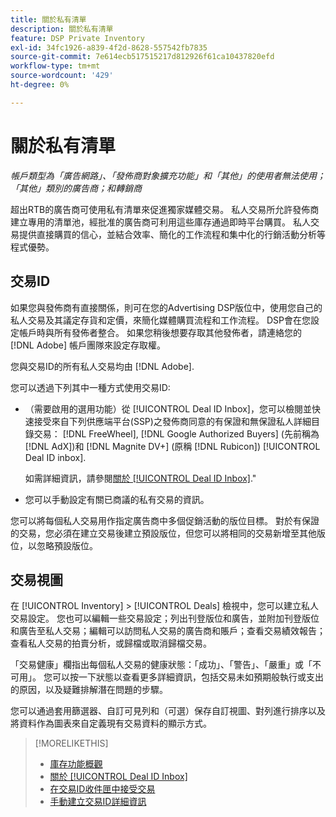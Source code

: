 ```yaml
---
title: 關於私有清單
description: 關於私有清單
feature: DSP Private Inventory
exl-id: 34fc1926-a839-4f2d-8628-557542fb7835
source-git-commit: 7e614ecb517515217d812926f61ca10437820efd
workflow-type: tm+mt
source-wordcount: '429'
ht-degree: 0%

---
```


# 關於私有清單

*帳戶類型為「廣告網路」、「發佈商對象擴充功能」和「其他」的使用者無法使用；「其他」類別的廣告商；和轉銷商*

超出RTB的廣告商可使用私有清單來促進獨家媒體交易。 私人交易所允許發佈商建立專用的清單池，經批准的廣告商可利用這些庫存通過即時平台購買。 私人交易提供直接購買的信心，並結合效率、簡化的工作流程和集中化的行銷活動分析等程式優勢。

## 交易ID

如果您與發佈商有直接關係，則可在您的Advertising DSP版位中，使用您自己的私人交易及其議定存貨和定價，來簡化媒體購買流程和工作流程。 DSP會在您設定帳戶時與所有發佈者整合。 如果您稍後想要存取其他發佈者，請連絡您的 [!DNL Adobe] 帳戶團隊來設定存取權。 <!-- + sentence from Ramey? (no longer here) about how we certify the publishers -->

您與交易ID的所有私人交易均由 [!DNL Adobe].

您可以透過下列其中一種方式使用交易ID:

* （需要啟用的選用功能）從 [!UICONTROL Deal ID Inbox]，您可以檢閱並快速接受來自下列供應端平台(SSP)之發佈商同意的有保證和無保證私人詳細目錄交易： [!DNL FreeWheel], [!DNL Google Authorized Buyers] (先前稱為 [!DNL AdX])和 [!DNL Magnite DV+] (原稱 [!DNL Rubicon]) [!UICONTROL Deal ID inbox].

   如需詳細資訊，請參閱[關於 [!UICONTROL Deal ID Inbox]](deal-id-inbox-about.md).&quot;

* 您可以手動設定有關已商議的私有交易的資訊。

您可以將每個私人交易用作指定廣告商中多個促銷活動的版位目標。 對於有保證的交易，您必須在建立交易後建立預設版位，但您可以將相同的交易新增至其他版位，以忽略預設版位。

## 交易視圖

在 [!UICONTROL Inventory] > [!UICONTROL Deals] 檢視中，您可以建立私人交易設定。 您也可以編輯一些交易設定；列出刊登版位和廣告，並附加刊登版位和廣告至私人交易；編輯可以訪問私人交易的廣告商和賬戶；查看交易績效報告；查看私人交易的拍賣分析，或歸檔或取消歸檔交易。<!-- ; or edit the attribute tags for a deal -->

「交易健康」欄指出每個私人交易的健康狀態：「成功」、「警告」、「嚴重」或「不可用」。 您可以按一下狀態以查看更多詳細資訊，包括交易未如預期般執行或支出的原因，以及疑難排解潛在問題的步驟。

您可以通過套用篩選器、自訂可見列和（可選）保存自訂視圖、對列進行排序以及將資料作為圖表來自定義現有交易資料的顯示方式。

>[!MORELIKETHIS]
>
>* [庫存功能概觀](/help/dsp/inventory/inventory-overview.md)
>* [關於 [!UICONTROL Deal ID Inbox]](/help/dsp/inventory/deal-id-inbox-about.md)
>* [在交易ID收件匣中接受交易](deal-id-inbox-accept.md)
>* [手動建立交易ID詳細資訊](deal-id-create.md)

